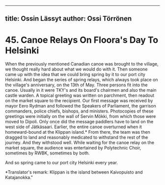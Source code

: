 
---
title: Ossin Lässyt
author: Ossi Törrönen
---

    
# 45. Canoe Relays On Floora's Day To Helsinki

When the previously mentioned Canadian canoe was brought to the village, we thought really hard about what we would do with it. Then someone came up with the idea that we could bring spring by it to our port city Helsinki. And began the series of spring relays, which always took place on the village's anniversary, on the 13th of May. Three persons fit into the canoe. Usually in it were TKY's and its board's chairmen and also the main castle warden. A topical greeting was written on parchment, then readout on the market square to the recipient. Our first message was received by mayor Eero Rydman and followed the Speakers of Parliament, the garrison commanders, police chiefs, bishops, and ministers. Photocopies of these greetings were initially on the wall of Servin Mökki, from which those were moved to Dipoli. Only once did the message paddlers have to land on the west side of Jätkäsaari. Earlier, the entire canoe overturned when it homeward-bound at the Klippan island.\* From there, the team was then dragged to land and reasonably medicated to withstand the rest of the journey. And they withstood well. While waiting for the canoe relay on the market square, the audience was entertained by Polytechnic Choir, sometimes by RWBK, sometimes by both.

And so spring came to our port city Helsinki every year.

\*Translator's remark: Klippan is the island between Kaivopuisto and Katajanokka."
